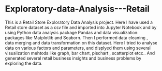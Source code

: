 # Exploratory-data-Analysis---Retail

This is a Retail Store Exploratory Data Analysis project. Here I have used a Retail store dataset as a csv file and imported into Jupyter Notebook and by using Python data analysis package Pandas and data visualization packages like Matplotlib and Seaborn. Then I performed data cleaning , data merging and data transformation on this dataset. Here I tried to analyse data on various factors and parameters, and displyed them using several visualization mehtods like graph, bar chart, pischart , scatterplot etcc.. And generated several retail business insights and business problems by exploring the data.

